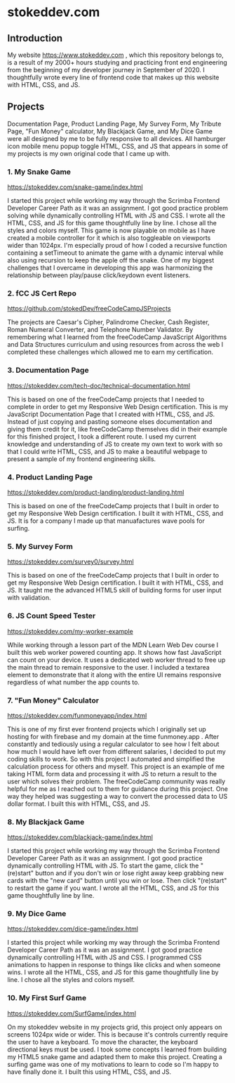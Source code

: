 # stokeddev.com
## Introduction
My website https://www.stokeddev.com , which this repository belongs to, is a result of my 2000+ hours studying and practicing front end engineering from the beginning of my developer journey in September of 2020. I thoughtfully wrote every line of frontend code that makes up this website with HTML, CSS, and JS.

## Projects
Documentation Page, Product Landing Page, My Survey Form, My Tribute Page, "Fun Money" calculator, My Blackjack Game, and My Dice Game were all designed by me to be fully responsive to all devices. All hamburger icon mobile menu popup toggle HTML, CSS, and JS that appears in some of my projects is my own original code that I came up with.

### 1. My Snake Game
https://stokeddev.com/snake-game/index.html

I started this project while working my way through the Scrimba Frontend Developer Career Path as it was an assignment.
I got good practice problem solving while dynamically controlling HTML with JS and CSS. I wrote all the HTML, CSS, and JS for this game thoughtfully line by line. I chose all the styles and colors myself. This game is now playable on mobile as I have created a mobile controller for it which is also toggleable on viewports wider than 1024px. I'm especially proud of how I coded a recursive function containing a setTimeout to animate the game with a dynamic interval while also using recursion to keep the apple off the snake. One of my biggest challenges that I overcame in developing this app was harmonizing the relationship between play/pause click/keydown event listeners.


### 2. fCC JS Cert Repo
https://github.com/stokedDev/freeCodeCampJSProjects

The projects are Caesar's Cipher, Palindrome Checker, Cash Register, Roman Numeral Converter, and Telephone Number Validator.
By remembering what I learned from the freeCodeCamp JavaScript Algorithms and Data Structures curriculum and using resources from across the web I completed these challenges which allowed me to earn my certification.

### 3. Documentation Page
https://stokeddev.com/tech-doc/technical-documentation.html

This is based on one of the freeCodeCamp projects that I needed to complete in order to get my Responsive Web Design certification. 
This is my JavaScript Documentation Page that I created with HTML, CSS, and JS. Instead of just copying and pasting someone elses documentation and giving them credit for it, like freeCodeCamp themselves did in their example for this finished project, I took a different route. I used my current knowledge and understanding of JS to create my own text to work with so that I could write HTML, CSS, and JS to make a beautiful webpage to present a sample of my frontend engineering skills.

### 4. Product Landing Page
https://stokeddev.com/product-landing/product-landing.html

This is based on one of the freeCodeCamp projects that I built in order to get my Responsive Web Design certification.
I built it with HTML, CSS, and JS. It is for a company I made up that manuafactures wave pools for surfing.

### 5. My Survey Form
https://stokeddev.com/survey0/survey.html

This is based on one of the freeCodeCamp projects that I built in order to get my Responsive Web Design certification.
I built it with HTML, CSS, and JS. It taught me the advanced HTML5 skill of building forms for user input with validation.

### 6. JS Count Speed Tester
https://stokeddev.com/my-worker-example

While working through a lesson part of the MDN Learn Web Dev course I built this web worker powered counting app.
It shows how fast JavaScript can count on your device. 
It uses a dedicated web worker thread to free up the main thread to remain responsive to the user.
I included a textarea element to demonstrate that it along with the entire UI remains responsive regardless of what number the app counts to.

### 7. "Fun Money" Calculator
https://stokeddev.com/funmoneyapp/index.html

This is one of my first ever frontend projects which I originally set up hosting for with firebase and my domain at the time funmoney.app .
After constantly and tediously using a regular calculator to see how I felt about how much I would have left over from different salaries, I decided to put my coding skills to work. So with this project I automated and simplified the calculation process for others and myself. This project is an example of me taking HTML form data and processing it with JS to return a result to the user which solves their problem. The freeCodeCamp community was really helpful for me as I reached out to them for guidance during this project. One way they helped was suggesting a way to convert the processed data to US dollar format. I built this with HTML, CSS, and JS. 

### 8. My Blackjack Game
https://stokeddev.com/blackjack-game/index.html

I started this project while working my way through the Scrimba Frontend Developer Career Path as it was an assignment.
I got good practice dynamically controlling HTML with JS.
To start the game, click the "(re)start" button and if you don't win or lose right away keep grabbing new cards with the "new card" button until you win or lose. Then click "(re)start" to restart the game if you want.  I wrote all the HTML, CSS, and JS for this game thoughtfully line by line.

### 9. My Dice Game
https://stokeddev.com/dice-game/index.html

I started this project while working my way through the Scrimba Frontend Developer Career Path as it was an assignment.
I got good practice dynamically controlling HTML with JS and CSS. I programmed CSS animations to happen in response to things like clicks and when someone wins. I wrote all the HTML, CSS, and JS for this game thoughtfully line by line. I chose all the styles and colors myself.

### 10. My First Surf Game
https://stokeddev.com/SurfGame/index.html

On my stokeddev website in my projects grid, this project only appears on screens 1024px wide or wider.
This is because it's controls currently require the user to have a keyboard. To move the character, the keyboard directional keys must be used.
I took some concepts I learned from building my HTML5 snake game and adapted them to make this project.
Creating a surfing game was one of my motivations to learn to code so I'm happy to have finally done it.
I built this using HTML, CSS, and JS.